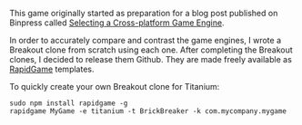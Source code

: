 This game originally started as preparation for a blog post published on Binpress called [Selecting a Cross-platform Game Engine](http://www.binpress.com/blog/2014/05/14/selecting-cross-platform-game-engine/).

In order to accurately compare and contrast the game engines, I wrote a Breakout clone from scratch using each one. After completing the Breakout clones, I decided to release them Github. They are made freely available as [RapidGame](http://wizardfu.com/rapidgame) templates.

To quickly create your own Breakout clone for Titanium:

	sudo npm install rapidgame -g
	rapidgame MyGame -e titanium -t BrickBreaker -k com.mycompany.mygame
